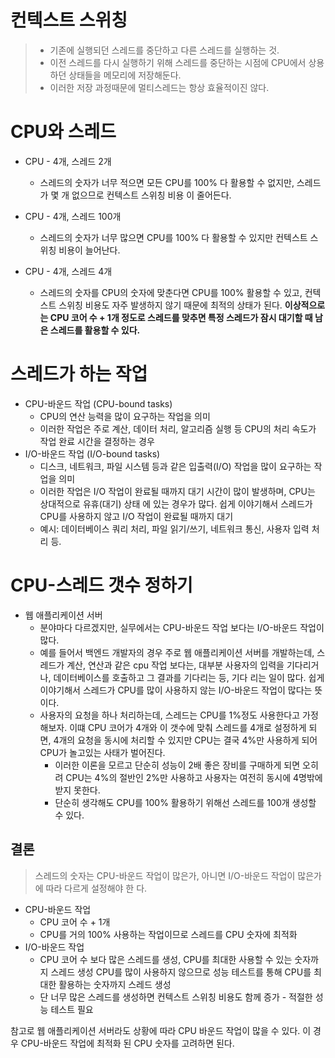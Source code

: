# 컨텍스트 스위칭
> - 기존에 실행되던 스레드를 중단하고 다른 스레드를 실행하는 것.
> - 이전 스레드를 다시 실행하기 위해 스레드를 중단하는 시점에 CPU에서 상용하던 상태들을 메모리에 저장해둔다.
> - 이러한 저장 과정때문에 멀티스레드는 항상 효율적이진 않다.

# CPU와 스레드

- CPU - 4개, 스레드 2개
    - 스레드의 숫자가 너무 적으면 모든 CPU를 100% 다 활용할 수 없지만, 스레드가 몇 개 없으므로 컨텍스트 스위칭 비용 이 줄어든다.

- CPU - 4개, 스레드 100개
    - 스레드의 숫자가 너무 많으면 CPU를 100% 다 활용할 수 있지만 컨텍스트 스위칭 비용이 늘어난다.

- CPU - 4개, 스레드 4개
    - 스레드의 숫자를 CPU의 숫자에 맞춘다면 CPU를 100% 활용할 수 있고, 컨텍스트 스위칭 비용도 자주 발생하지 않기 때문에 최적의 상태가 된다. **이상적으로는 CPU 코어 수 + 1개 정도로 스레드를 맞추면 특정 스레드가 잠시 대기할 때 남은 스레드를 활용할 수 있다.**

# 스레드가 하는 작업
- CPU-바운드 작업 (CPU-bound tasks)
    - CPU의 연산 능력을 많이 요구하는 작업을 의미
    - 이러한 작업은 주로 계산, 데이터 처리, 알고리즘 실행 등 CPU의 처리 속도가 작업 완료 시간을 결정하는 경우
- I/O-바운드 작업 (I/O-bound tasks)
    - 디스크, 네트워크, 파일 시스템 등과 같은 입출력(I/O) 작업을 많이 요구하는 작업을 의미
    - 이러한 작업은 I/O 작업이 완료될 때까지 대기 시간이 많이 발생하며, CPU는 상대적으로 유휴(대기) 상태 에 있는 경우가 많다. 쉽게 이야기해서 스레드가 CPU를 사용하지 않고 I/O 작업이 완료될 때까지 대기
    - 예시: 데이터베이스 쿼리 처리, 파일 읽기/쓰기, 네트워크 통신, 사용자 입력 처리 등.

# CPU-스레드 갯수 정하기
- 웹 애플리케이션 서버
    - 분야마다 다르겠지만, 실무에서는 CPU-바운드 작업 보다는 I/O-바운드 작업이 많다.
    - 예를 들어서 백엔드 개발자의 경우 주로 웹 애플리케이션 서버를 개발하는데, 스레드가 계산, 연산과 같은 cpu 작업 보다는, 대부분 사용자의 입력을 기다리거나, 데이터베이스를 호출하고 그 결과를 기다리는 등, 기다 리는 일이 많다. 쉽게 이야기해서 스레드가 CPU를 많이 사용하지 않는 I/O-바운드 작업이 많다는 뜻이다.
    - 사용자의 요청을 하나 처리하는데, 스레드는 CPU를 1%정도 사용한다고 가정해보자. 이떄 CPU 코어가 4개와 이 갯수에 맞춰 스레드를 4개로 설정하게 되면, 4개의 요청을 동시에 처리할 수 있지만 CPU는 결국 4%만 사용하게 되어 CPU가 놀고있는 사태가 벌어진다.
        - 이러한 이론을 모르고 단순히 성능이 2배 좋은 장비를 구매하게 되면 오히려 CPU는 4%의 절반인 2%만 사용하고 사용자는 여전히 동시에 4명밖에 받지 못한다.
        - 단순히 생각해도 CPU를 100% 활용하기 위해선 스레드를 100개 생성할 수 있다.
    
## 결론    
> 스레드의 숫자는 CPU-바운드 작업이 많은가, 아니면 I/O-바운드 작업이 많은가에 따라 다르게 설정해야 한 다.

- CPU-바운드 작업
    - CPU 코어 수 + 1개 
    - CPU를 거의 100% 사용하는 작업이므로 스레드를 CPU 숫자에 최적화
- I/O-바운드 작업
    - CPU 코어 수 보다 많은 스레드를 생성, CPU를 최대한 사용할 수 있는 숫자까지 스레드 생성 CPU를 많이 사용하지 않으므로 성능 테스트를 통해 CPU를 최대한 활용하는 숫자까지 스레드 생성
    - 단 너무 많은 스레드를 생성하면 컨텍스트 스위칭 비용도 함께 증가 - 적절한 성능 테스트 필요
    
참고로 웹 애플리케이션 서버라도 상황에 따라 CPU 바운드 작업이 많을 수 있다. 이 경우 CPU-바운드 작업에 최적화 된 CPU 숫자를 고려하면 된다.
